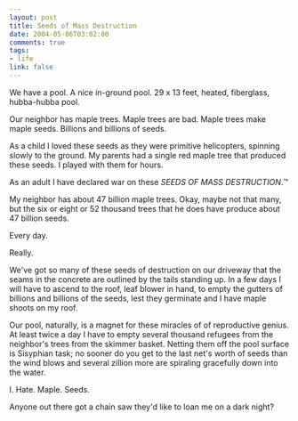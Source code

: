```yaml
--- 
layout: post
title: Seeds of Mass Destruction
date: 2004-05-06T03:02:00
comments: true
tags:
- life
link: false
---
```

We have a pool. A nice in-ground pool. 29 x 13 feet, heated, fiberglass, hubba-hubba pool.

Our neighbor has maple trees. Maple trees are bad. Maple trees make maple seeds. Billions and billions of seeds.

As a child I loved these seeds as they were primitive helicopters, spinning slowly to the ground. My parents had a single red maple tree that produced these seeds. I played with them for hours.

As an adult I have declared war on these <em>SEEDS OF MASS DESTRUCTION</em>.™

My neighbor has about 47 billion maple trees. Okay, maybe not that many, but the six or eight or 52 thousand trees that he does have produce about 47 billion seeds.

Every day.

Really.

We've got so many of these seeds of destruction on our driveway that the seams in the concrete are outlined by the tails standing up. In a few days I will have to ascend to the roof, leaf blower in hand, to empty the gutters of billions and billions of the seeds, lest they germinate and I have maple shoots on my roof.

Our pool, naturally, is a magnet for these miracles of of reproductive genius. At least twice a day I have to empty several thousand refugees from the neighbor's trees from the skimmer basket. Netting them off the pool surface is Sisyphian task; no sooner do you get to the last net's worth of seeds than the wind blows and several zillion more are spiraling gracefully down into the water.

I. Hate. Maple. Seeds.

Anyone out there got a chain saw they'd like to loan me on a dark night?
